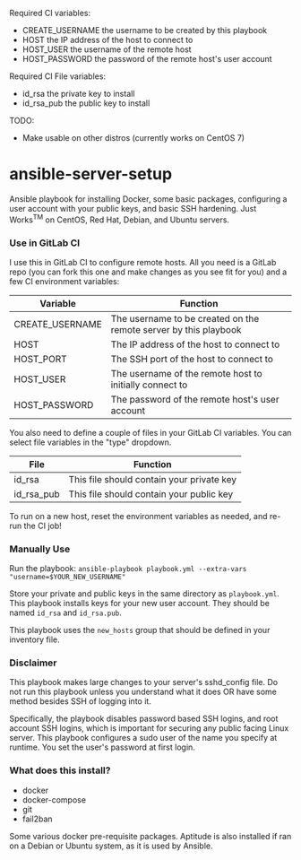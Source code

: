 Required CI variables:
 - CREATE_USERNAME the username to be created by this playbook
 - HOST the IP address of the host to connect to
 - HOST_USER the username of the remote host
 - HOST_PASSWORD the password of the remote host's user account

Required CI File variables:
 - id_rsa the private key to install
 - id_rsa_pub the public key to install

TODO:
 - Make usable on other distros (currently works on CentOS 7)

 # ansible-server-setup
Ansible playbook for installing Docker, some basic packages, configuring a user account with your public keys, and basic SSH hardening. 
Just Works<sup>TM</sup> on CentOS, Red Hat, Debian, and Ubuntu servers.

### Use in GitLab CI

I use this in GitLab CI to configure remote hosts. All you need is a GitLab repo (you can fork this one and make changes as you see fit for you) and a few CI environment variables:

| Variable | Function |
| ---- | ---- |
| CREATE_USERNAME | The username to be created on the remote server by this playbook |
| HOST | The IP address of the host to connect to |
| HOST_PORT | The SSH port of the host to connect to | 
| HOST_USER | The username of the remote host to initially connect to |
| HOST_PASSWORD | The password of the remote host's user account |

You also need to define a couple of files in your GitLab CI variables. You can select file variables in the "type" dropdown.

| File | Function |
| ---- | ---- |
| id_rsa | This file should contain your private key |
| id_rsa_pub | This file should contain your public key |

To run on a new host, reset the environment variables as needed, and re-run the CI job!

### Manually Use

Run the playbook: `ansible-playbook playbook.yml --extra-vars "username=$YOUR_NEW_USERNAME"`

Store your private and public keys in the same directory as `playbook.yml`. This playbook installs keys for your new user account. 
They should be named `id_rsa` and `id_rsa.pub`. 

This playbook uses the `new_hosts` group that should be defined in your inventory file.

### Disclaimer

This playbook makes large changes to your server's sshd_config file. Do not run this playbook unless you understand what it does OR have some method besides SSH of logging into it.

Specifically, the playbook disables password based SSH logins, and root account SSH logins, which is important for securing any public facing Linux server. This playbook configures a sudo user of the name you specify at runtime. You set the user's password at first login.

### What does this install?

 - docker
 - docker-compose
 - git
 - fail2ban

Some various docker pre-requisite packages. Aptitude is also installed if ran on a Debian or Ubuntu system, as it is used by Ansible.
